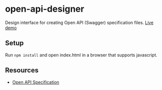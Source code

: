 # open-api-designer
Design interface for creating Open API (Swagger) specification files.
[Live demo](http://apinf.org/open-api-designer/)

## Setup
Run `npm install` and open index.html in a browser that supports javascript.

## Resources
- [Open API Specification](https://github.com/OAI/OpenAPI-Specification/blob/master/versions/2.0.md)
